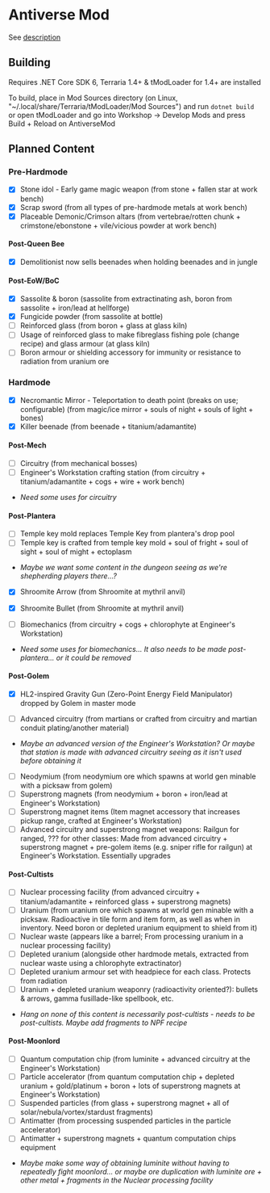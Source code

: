 # Antiverse Mod

See [description](description.txt)

## Building

Requires .NET Core SDK 6, Terraria 1.4+ & tModLoader for 1.4+ are installed

To build, place in Mod Sources directory (on Linux, "~/.local/share/Terraria/tModLoader/Mod Sources") and run `dotnet build` or open tModLoader and go into Workshop -> Develop Mods and press Build + Reload on AntiverseMod

## Planned Content

### Pre-Hardmode

- [X] Stone idol - Early game magic weapon (from stone + fallen star at work bench)
- [X] Scrap sword (from all types of pre-hardmode metals at work bench)
- [X] Placeable Demonic/Crimson altars (from vertebrae/rotten chunk + crimstone/ebonstone + vile/vicious powder at work bench)

#### Post-Queen Bee

- [X] Demolitionist now sells beenades when holding beenades and in jungle

#### Post-EoW/BoC

- [X] Sassolite & boron (sassolite from extractinating ash, boron from sassolite + iron/lead at hellforge)
- [X] Fungicide powder (from sassolite at bottle)
- [ ] Reinforced glass (from boron + glass at glass kiln)
- [ ] Usage of reinforced glass to make fibreglass fishing pole (change recipe) and glass armour (at glass kiln)
- [ ] Boron armour or shielding accessory for immunity or resistance to radiation from uranium ore

### Hardmode

- [X] Necromantic Mirror - Teleportation to death point (breaks on use; configurable) (from magic/ice mirror + souls of night + souls of light + bones)
- [X] Killer beenade (from beenade + titanium/adamantite)

#### Post-Mech

- [ ] Circuitry (from mechanical bosses)
- [ ] Engineer's Workstation crafting station (from circuitry + titanium/adamantite + cogs + wire + work bench)
- *Need some uses for circuitry*

#### Post-Plantera

- [ ] Temple key mold replaces Temple Key from plantera's drop pool
- [ ] Temple key is crafted from temple key mold + soul of fright + soul of sight + soul of might + ectoplasm
- *Maybe we want some content in the dungeon seeing as we're shepherding players there...?*


- [X] Shroomite Arrow (from Shroomite at mythril anvil)
- [X] Shroomite Bullet (from Shroomite at mythril anvil)


- [ ] Biomechanics (from circuitry + cogs + chlorophyte at Engineer's Workstation)
- *Need some uses for biomechanics... It also needs to be made post-plantera... or it could be removed*

#### Post-Golem

- [X] HL2-inspired Gravity Gun (Zero-Point Energy Field Manipulator) dropped by Golem in master mode


- [ ] Advanced circuitry (from martians or crafted from circuitry and martian conduit plating/another material)
- *Maybe an advanced version of the Engineer's Workstation? Or maybe that station is made with advanced circuitry seeing as it isn't used before obtaining it*


- [ ] Neodymium (from neodymium ore which spawns at world gen minable with a picksaw from golem)
- [ ] Superstrong magnets (from neodymium + boron + iron/lead at Engineer's Workstation)
- [ ] Superstrong magnet items (Item magnet accessory that increases pickup range, crafted at Engineer's Workstation)
- [ ] Advanced circuitry and superstrong magnet weapons: Railgun for ranged, ??? for other classes: Made from advanced circuitry + superstrong magnet + pre-golem items (e.g. sniper rifle for railgun) at Engineer's Workstation. Essentially upgrades

#### Post-Cultists

- [ ] Nuclear processing facility (from advanced circuitry + titanium/adamantite + reinforced glass + superstrong magnets)
- [ ] Uranium (from uranium ore which spawns at world gen minable with a picksaw. Radioactive in tile form and item form, as well as when in inventory. Need boron or depleted uranium equipment to shield from it)
- [ ] Nuclear waste (appears like a barrel; From processing uranium in a nuclear processing facility)
- [ ] Depleted uranium (alongside other hardmode metals, extracted from nuclear waste using a chlorophyte extractinator)
- [ ] Depleted uranium armour set with headpiece for each class. Protects from radiation
- [ ] Uranium + depleted uranium weaponry (radioactivity oriented?): bullets & arrows, gamma fusillade-like spellbook, etc.
- *Hang on none of this content is necessarily post-cultists - needs to be post-cultists. Maybe add fragments to NPF recipe*

#### Post-Moonlord

- [ ] Quantum computation chip (from luminite + advanced circuitry at the Engineer's Workstation)
- [ ] Particle accelerator (from quantum computation chip + depleted uranium + gold/platinum + boron + lots of superstrong magnets at Engineer's Workstation)
- [ ] Suspended particles (from glass + superstrong magnet + all of solar/nebula/vortex/stardust fragments)
- [ ] Antimatter (from processing suspended particles in the particle accelerator)
- [ ] Antimatter + superstrong magnets + quantum computation chips equipment
- *Maybe make some way of obtaining luminite without having to repeatedly fight moonlord... or maybe ore duplication with luminite ore + other metal + fragments in the Nuclear processing facility*
